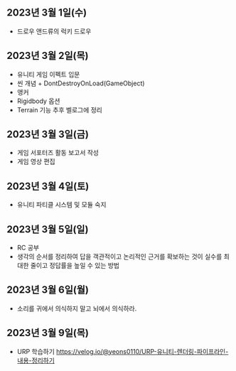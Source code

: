 ## 2023년 3월 1일(수)
- 드로우 앤드류의 럭키 드로우

## 2023년 3월 2일(목)
- 유니티 게임 이펙트 입문
- 씬 개념 + DontDestroyOnLoad(GameObject)
- 앵커
- Rigidbody 옵션
- Terrain 기능
 추후 벨로그에 정리

## 2023년 3월 3일(금)
- 게임 서포터즈 활동 보고서 작성
- 게임 영상 편집


## 2023년 3월 4일(토)
- 유니티 파티클 시스템 및 모듈 숙지

## 2023년 3월 5일(일)
- RC 공부
- 생각의 순서를 정리하여 답을 객관적이고 논리적인 근거를 확보하는 것이 실수를 최대한 줄이고 정답률을 높일 수 있는 방법

## 2023년 3월 6일(월)
- 소리를 귀에서 의식하지 말고 뇌에서 의식하라.

## 2023년 3월 9일(목)
- URP 학습하기
https://velog.io/@yeons0110/URP-유니티-렌더링-파이프라인-내용-정리하기
